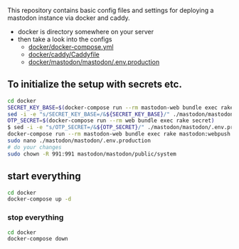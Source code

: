 This repository contains basic config files and settings for deploying a mastodon instance via docker and caddy.

- docker is directory somewhere on your server
- then take a look into the configs
	- [docker/docker-compose.yml](docker/docker-compose.yml)
	- [docker/caddy/Caddyfile](docker/caddy/Caddyfile)
	- [docker/mastodon/mastodon/.env.production](docker/mastodon/mastodon/.env.production)
	
## To initialize the setup with secrets etc.
```bash
cd docker
SECRET_KEY_BASE=$(docker-compose run --rm mastodon-web bundle exec rake secret)
sed -i -e "s/SECRET_KEY_BASE=/&${SECRET_KEY_BASE}/" ./mastodon/mastodon/.env.production
OTP_SECRET=$(docker-compose run --rm web bundle exec rake secret)
$ sed -i -e "s/OTP_SECRET=/&${OTP_SECRET}/" ./mastodon/mastodon/.env.production
docker-compose run --rm mastodon-web bundle exec rake mastodon:webpush:generate_vapid_key
sudo nano ./mastodon/mastodon/.env.production
# do your changes
sudo chown -R 991:991 mastodon/mastodon/public/system
```

## start everything
```bash
cd docker
docker-compose up -d
```


### stop everything
```bash
cd docker
docker-compose down

